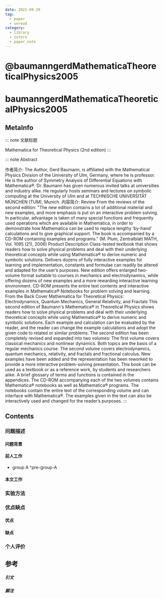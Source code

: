 ```yaml
---
date: 2022-09-29
tag:
  - paper
  - unread
category:
  - library
  - zotero
  - paper_note
---
```


# @baumanngerdMathematicaTheoreticalPhysics2005


# baumanngerdMathematicaTheoreticalPhysics2005

## MetaInfo

::: note 文献标题

 Mathematica for Theoretical Physics (2nd edition)
:::

::: note Abstract

作者简介: The Author, Gerd Baumann, is affiliated with the Mathematical Physics Division of the University of Ulm, Germany, where he is professor. He is the author of Symmetry Analysis of Differential Equations with Mathematica®. Dr. Baumann has given numerous invited talks at universities and industry alike. He regularly hosts seminars and lectures on symbolic computing at the University of Ulm and at TECHNISCHE UNIVERSITÄT MÜNCHEN (TUM), Munich. 内容简介: Review From the reviews of the second edition: "The new edition contains a lot of additional material and new examples, and more emphasis is put on an interactive problem solving. In particular, advantage is taken of many special functions and frequently used operations which are available in Mathematica, in order to demonstrate how Mathematica can be used to replace lengthy ‘by-hand’ calculations and to give graphical support. The book is accompanied by a CD-ROM containing examples and programs." (M. Plum, Zentralblatt MATH, Vol. 1095 (21), 2006) Product Description Class-tested textbook that shows readers how to solve physical problems and deal with their underlying theoretical concepts while using Mathematica® to derive numeric and symbolic solutions. Delivers dozens of fully interactive examples for learning and implementation, constants and formulae can readily be altered and adapted for the user’s purposes. New edition offers enlarged two-volume format suitable to courses in mechanics and electrodynamics, while offering dozens of new examples and a more rewarding interactive learning environment. CD-ROM presents the entire text contents and interactive examples in Mathematica® Notebooks for problem solving and learning. From the Back Cover Mathematica for Theoretical Physics: Electrodynamics, Quantum Mechanics, General Relativity, and Fractals This second edition of Baumann's Mathematica® in Theoretical Physics shows readers how to solve physical problems and deal with their underlying theoretical concepts while using Mathematica® to derive numeric and symbolic solutions. Each example and calculation can be evaluated by the reader, and the reader can change the example calculations and adopt the given code to related or similar problems. The second edition has been completely revised and expanded into two volumes: The first volume covers classical mechanics and nonlinear dynamics. Both topics are the basis of a regular mechanics course. The second volume covers electrodynamics, quantum mechanics, relativity, and fractals and fractional calculus. New examples have been added and the representation has been reworked to provide a more interactive problem-solving presentation. This book can be used as a textbook or as a reference work, by students and researchers alike. A brief glossary of terms and functions is contained in the appendices. The CD-ROM accompanying each of the two volumes contains Mathematica® notebooks as well as Mathematica® programs. The notebooks contain the entire text of the corresponding volume and can interface with Mathematica®. The examples given in the text can also be interactively used and changed for the reader’s purposes.
:::


## Contents

### 问题描述

#### 问题背景

#### 前人工作

- group A ^pre-group-A


#### 本文工作

### 实验方法


### 优点缺点

#### 优点

#### 缺点

### 个人评价

## 参考

##### 引文



##### 脚注

